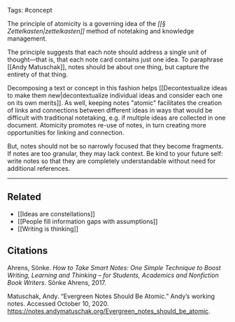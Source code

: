 Tags: #concept 

The principle of atomicity is a governing idea of the *[[§ Zettelkasten|zettelkasten]]* method of notetaking and knowledge management. 

The principle suggests that each note should address a single unit of thought—that is, that each note card contains just one idea. To paraphrase [[Andy Matuschak]], notes should be about one thing, but capture the entirety of that thing. 

Decomposing a text or concept in this fashion helps [[Decontextualize ideas to make them new|decontextualize individual ideas and consider each one on its own merits]]. As well, keeping notes "atomic" facilitates the creation of links and connections between different ideas in ways that would be difficult with traditional notetaking, e.g. if multiple ideas are collected in one document. Atomicity promotes re-use of notes, in turn creating more opportunities for linking and connection. 

But, notes should not be so narrowly focused that they become fragments. If notes are too granular, they may lack context. Be kind to your future self: write notes so that they are completely understandable without need for additional references. 

---
## Related
- [[Ideas are constellations]]
- [[People fill information gaps with assumptions]]
- [[Writing is thinking]]

## Citations
Ahrens, Sönke. *How to Take Smart Notes: One Simple Technique to Boost Writing, Learning and Thinking – for Students, Academics and Nonfiction Book Writers*. Sönke Ahrens, 2017.

Matuschak, Andy. “Evergreen Notes Should Be Atomic.” Andyʼs working notes. Accessed October 10, 2020. https://notes.andymatuschak.org/Evergreen_notes_should_be_atomic.